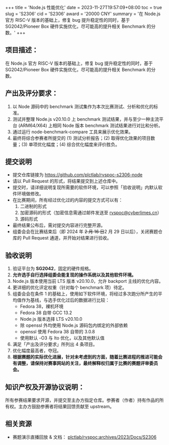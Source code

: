 +++
title = 'Node.js 性能优化'
date = 2023-11-27T19:57:09+08:00
toc = true
slug = 'S2306'
cid = 'S2306'
award = '20000 CNY'
summary = '在 Node.js 官方 RISC-V 版本的基础上，修复 bug 提升稳定性的同时，基于 SG2042/Pioneer Box 硬件实施优化，尽可能高的提升相关 Benchmark 的分数。'
+++

## 项目描述：

在 Node.js 官方 RISC-V 版本的基础上，修复 bug 提升稳定性的同时，基于 SG2042/Pioneer Box 硬件实施优化，尽可能高的提升相关 Benchmark 的分数。

## 产出及评分要求：

1. 以 Node 源码中的 benchmark 测试集作为本次比赛测试、分析和优化的标准。
2. 测试并整理 Node.js v20.10.0 上 benchmark 测试结果，并与至少一种主流平台 (ARM64/X64) 上相同 Node 版本 benchmark 测试结果进行对比和分析。
3. 通过运行 node-benchmark-compare 工具来展示优化效果。
4. 最终将综合参赛者所提交的 (1) 测试分析报告；(2) 取得优化效果的项目数量；(3) 单项优化幅度；(4) 综合优化幅度来评价胜负。

## 提交说明

* 提交仓库链接为 https://github.com/plctlab/rvspoc-s2306-node
* 请以 Pull Request 的形式，将结果提交到上述仓库中。
* 提交时，请详细说明复现所需要的软件环境，可以参照「验收说明」内默认软件环境做修改。
* 在比赛期间，所有经过优化过的内容的提交方式可以有：
  1. 二进制的形式
  2. 加密源码的形式（加密信息需通过邮件发送至 rvspoc@cyberlimes.cn）
  3. 源码形式
* 最终结果公布后，需对提交内容进行完整开源。
* 组委会会在比赛结束后（即 2024 年 ~~2 月 16 日~~2 月 29 日以后），关闭赛题仓库的 Pull Request 通道，并开始对结果进行验收。

## 验收说明

1. 验证平台为 **SG2042**，固定的硬件规格。
2. **允许选手自行选择组委会能复现的操作系统以及其他软件环境。**
3. Node.js 版本使用当前 LTS 版本 v20.10.0，允许 backport 主线的优化内容。
4. 更详细的优化评定权重（针对每个 benchmark 项）待定。
5. 组委会会在条件 1 的基础上，使用如下软件环境，将经过多次跑分所产生的平均值作为基线，与选手优化过后的数据进行比较：
   - Fedora 38，裸机环境
   - Fedora 38 自带 GCC 13.2
   - Node.js 版本选择 LTS v20.10.0
   - 除 openssl 外均使用 Node.js 源码包内绑定的外部依赖
   - openssl 使用 Fedora 38 自带的 3.0.8
   - 使用默认 -O3 与 lto 优化，以及其他默认值
6. 满足「产出及评分要求」所列出 4 条项目。
7. 优化幅度最高者，夺冠。
8. **根据赛题的实际优化进展，针对未考虑到的方面，随着比赛进程的推进可能会有调整，请保持对赛事网站的关注，最终解释权归属于比赛的赛题评审委员会。**

## 知识产权及开源协议说明：

所有参赛结果要求开源，并提交至主办方指定仓库。参赛者（作者）持有作品的所有权。主办方鼓励参赛者将结果回馈贡献至 upstream。

## 相关资源

* 赛题演示直播回放 & 文档： [plctlab/rvspoc:archives/2023/Docs/S2306](https://github.com/plctlab/rvspoc/tree/main/archives/2023/Docs/S2306)
